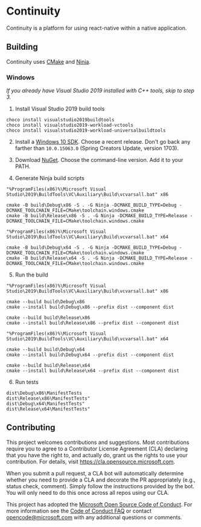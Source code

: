 # Continuity

Continuity is a platform for using react-native within a native application.

## Building

Continuity uses [CMake](https://cmake.org) and [Ninja](https://ninja-build.org).

### Windows

_If you already have Visual Studio 2019 installed with C++ tools, skip to step 3._

1. Install Visual Studio 2019 build tools

```
choco install visualstudio2019buildtools
choco install visualstudio2019-workload-vctools
choco install visualstudio2019-workload-universalbuildtools
```

2. Install a [Windows 10 SDK](https://developer.microsoft.com/en-us/windows/downloads/sdk-archive). Choose a recent release. Don't go back any farther than `10.0.15063.0` (Spring Creators Update, version 1703).

3. Download [NuGet](https://www.nuget.org/downloads). Choose the command-line version. Add it to your PATH.

4. Generate Ninja build scripts

```
"%ProgramFiles(x86)%\Microsoft Visual Studio\2019\BuildTools\VC\Auxiliary\Build\vcvarsall.bat" x86

cmake -B build\Debug\x86 -S . -G Ninja -DCMAKE_BUILD_TYPE=Debug -DCMAKE_TOOLCHAIN_FILE=CMake\toolchain.windows.cmake
cmake -B build\Release\x86 -S . -G Ninja -DCMAKE_BUILD_TYPE=Release -DCMAKE_TOOLCHAIN_FILE=CMake\toolchain.windows.cmake

"%ProgramFiles(x86)%\Microsoft Visual Studio\2019\BuildTools\VC\Auxiliary\Build\vcvarsall.bat" x64

cmake -B build\Debug\x64 -S . -G Ninja -DCMAKE_BUILD_TYPE=Debug -DCMAKE_TOOLCHAIN_FILE=CMake\toolchain.windows.cmake
cmake -B build\Release\x64 -S . -G Ninja -DCMAKE_BUILD_TYPE=Release -DCMAKE_TOOLCHAIN_FILE=CMake\toolchain.windows.cmake
```

5. Run the build

```
"%ProgramFiles(x86)%\Microsoft Visual Studio\2019\BuildTools\VC\Auxiliary\Build\vcvarsall.bat" x86

cmake --build build\Debug\x86
cmake --install build\Debug\x86 --prefix dist --component dist

cmake --build build\Release\x86
cmake --install build\Release\x86 --prefix dist --component dist

"%ProgramFiles(x86)%\Microsoft Visual Studio\2019\BuildTools\VC\Auxiliary\Build\vcvarsall.bat" x64

cmake --build build\Debug\x64
cmake --install build\Debug\x64 --prefix dist --component dist

cmake --build build\Release\x64
cmake --install build\Release\x64 --prefix dist --component dist
```

6. Run tests

```
dist\Debug\x86\ManifestTests
dist\Release\x86\ManifestTests"
dist\Debug\x64\ManifestTests"
dist\Release\x64\ManifestTests"
```

## Contributing

This project welcomes contributions and suggestions. Most contributions require you to agree to a
Contributor License Agreement (CLA) declaring that you have the right to, and actually do, grant us
the rights to use your contribution. For details, visit https://cla.opensource.microsoft.com.

When you submit a pull request, a CLA bot will automatically determine whether you need to provide
a CLA and decorate the PR appropriately (e.g., status check, comment). Simply follow the instructions
provided by the bot. You will only need to do this once across all repos using our CLA.

This project has adopted the [Microsoft Open Source Code of Conduct](https://opensource.microsoft.com/codeofconduct/).
For more information see the [Code of Conduct FAQ](https://opensource.microsoft.com/codeofconduct/faq/) or
contact [opencode@microsoft.com](mailto:opencode@microsoft.com) with any additional questions or comments.

